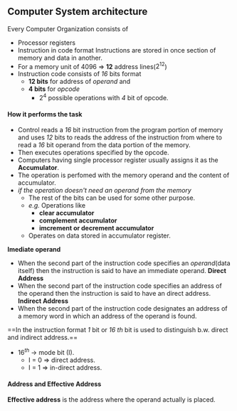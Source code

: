 ## Computer System architecture
Every Computer Organization consists of 
- Processor registers
- Instruction in code format
Instructions are stored in once section of memory and data in another.
- For a memory unit of 4096 => **12** address lines($2^{12}$)
- Instruction code consists of *16* bits format
	- **12  bits** for address of *operand* and
	- **4 bits** for *opcode*
		- $2^4$  possible operations with *4* bit of opcode.
#### How it performs the task
- Control reads a *16* bit instruction from the program portion of memory and uses *12* bits to reads the address of the instruction from where to read a *16* bit operand from the data portion of the memory.
- Then executes operations specified by the opcode.
- Computers having single processor register usually assigns it as the **Accumulator**.
- The operation is perfomed with the memory operand and the content of accumulator.
- *if the operation doesn't need an operand from the memory*
	- The rest of the bits can be used for some other purpose.
	- *e.g.* Operations like 
		- **clear accumulator**
		- **complement accumulator**
		- **imcrement or decrement accumulator**
	- Operates on data stored in accumulator register.

**Imediate operand**
- When the second part of the instruction code specifies an *operand*(data itself) then the instruction is said to have an immediate operand.
**Direct Address**
- When the second part of the instruction code specifies an address of the operand then the instruction is said to have an direct address.
**Indirect Address**
- When the second part of the instruction code designates an address of a memory word in which an address of the operand is found.

 ==In the instruction format *1* bit or *16 th* bit is used to distinguish b.w. direct and indirect address.==
- $16^{th}$ -> mode bit (I).
	- I = 0 => direct address.
	- I = 1 => in-direct address.
#### Address and Effective Address
**Effective address** is the address where the operand actually is placed.
